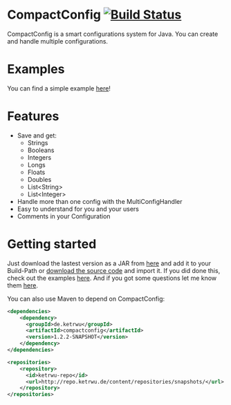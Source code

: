 # CompactConfig [![Build Status](http://ci.ketrwu.de/buildStatus/icon?job=CompactConfig)](http://ci.ketrwu.de/job/CompactConfig/)
CompactConfig is a smart configurations system for Java. You can create and handle multiple configurations.

Examples
==========
You can find a simple example [here](https://github.com/KennethWussmann/CompactConfig/tree/master/examples)!

Features
==========
* Save and get:
  - Strings
  - Booleans
  - Integers
  - Longs
  - Floats
  - Doubles
  - List\<String\>
  - List\<Integer\>
* Handle more than one config with the MultiConfigHandler
* Easy to understand for you and your users
* Comments in your Configuration
 
Getting started
================
Just download the lastest version as a JAR from [here](https://github.com/KennethWussmann/CompactConfig/releases/download/v1.2.0/CompactConfig_v1.2.0.jar) and add it to your Build-Path or [download the source code](https://github.com/KennethWussmann/CompactConfig/archive/v1.2.0.zip) and import it.
If you did done this, check out the examples [here](https://github.com/KennethWussmann/CompactConfig/tree/master/examples).
And if you got some questions let me know them [here](mailto:support@ketrwu.de).

You can also use Maven to depend on CompactConfig:
```XML
<dependencies>
    <dependency>
      <groupId>de.ketrwu</groupId>
      <artifactId>compactconfig</artifactId>
      <version>1.2.2-SNAPSHOT</version>
    </dependency>
</dependencies>

<repositories>
    <repository>
      <id>ketrwu-repo</id>
      <url>http://repo.ketrwu.de/content/repositories/snapshots/</url>
    </repository>
</repositories>
```
